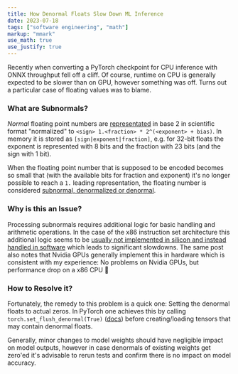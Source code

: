 ```yaml
---
title: How Denormal Floats Slow Down ML Inference
date: 2023-07-18
tags: ["software engineering", "math"]
markup: "mmark"
use_math: true
use_justify: true
---
```


Recently when converting a PyTorch checkpoint for CPU inference with ONNX throughput fell off a cliff. Of course, runtime on CPU is generally expected to be slower than on GPU, however something was off. Turns out a particular case of floating values was to blame.

<!--more-->


### What are Subnormals?

_Normal_ floating point numbers are [representated](https://en.wikipedia.org/wiki/IEEE_754-1985#Representation_of_numbers) in base 2 in scientific format "normalized" to `<sign> 1.<fraction> * 2^(<exponent> + bias)`. In memory it is stored as `[sign|exponent|fraction]`, e.g. for 32-bit floats the exponent is represented with 8 bits and the fraction with 23 bits (and the sign with 1 bit).

When the floating point number that is supposed to be encoded becomes so small that (with the available bits for fraction and exponent) it's no longer possible to reach a `1.` leading representation, the floating number is considered [subnormal, denormalized or denormal](https://en.wikipedia.org/wiki/Subnormal_number).


### Why is this an Issue?

Processing subnormals requires additional logic for basic handling and arithmetic operations. In the case of the x86 instruction set architecture this additional logic seems to be [usually not implemented in silicon and instead handled in software](https://stackoverflow.com/a/54938328) which leads to significant slowdowns. The same post also notes that Nvidia GPUs generally implement this in hardware which is consistent with my experience: No problems on Nvidia GPUs, but performance drop on a x86 CPU 💁


### How to Resolve it?

Fortunately, the remedy to this problem is a quick one: Setting the denormal floats to actual zeros. In PyTorch one achieves this by calling `torch.set_flush_denormal(True)` ([docs](https://pytorch.org/docs/stable/generated/torch.set_flush_denormal.html)) before creating/loading tensors that may contain denormal floats.

Generally, minor changes to model weights should have negligible impact on model outputs, however in case denormals of existing weights get zero'ed it's advisable to rerun tests and confirm there is no impact on model accuracy.


